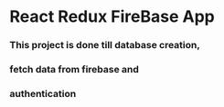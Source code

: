 # React Redux FireBase App

### This project is done till database creation,
### fetch data from firebase and
### authentication